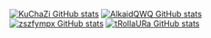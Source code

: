 [![KuChaZi GitHub stats](https://github-widgetbox.vercel.app/api/profile?username=KuChaZi1337&data=followers,repositories,stars,commits&theme=darkmode)](https://github.com/KuChaZi1337)
[![AlkaidQWQ GitHub stats](https://github-widgetbox.vercel.app/api/profile?username=AlkaidQWQ&data=followers,repositories,stars,commits&theme=darkmode)](https://github.com/AlkaidQWQ)
[![zszfympx GitHub stats](https://github-widgetbox.vercel.app/api/profile?username=zszfympx&data=followers,repositories,stars,commits&theme=darkmode)](https://github.com/zszfympx)
[![tRollaURa GitHub stats](https://github-widgetbox.vercel.app/api/profile?username=tRollaURa&data=followers,repositories,stars,commits&theme=darkmode)](https://github.com/tRollaURa)
